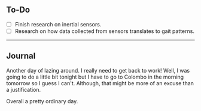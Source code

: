 ## To-Do

- [ ] Finish research on inertial sensors.
- [ ] Research on how data collected from sensors translates to gait patterns. 

----
## Journal

Another day of lazing around. I really need to get back to work! Well, I was going to do a little bit tonight but I have to go to Colombo in the morning tomorrow so I guess I can't. Although, that might be more of an excuse than a justification.

Overall a pretty ordinary day.